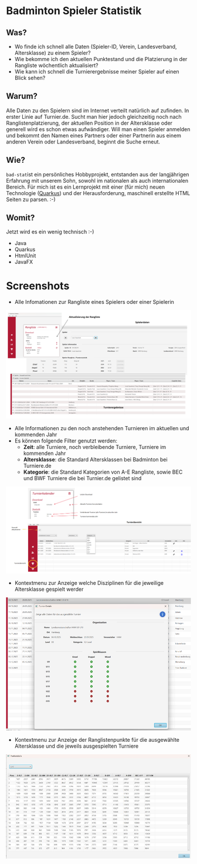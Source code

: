 

# Badminton Spieler Statistik 
## Was?
+ Wo finde ich schnell alle Daten (Spieler-ID, Verein, Landesverband, Altersklasse) zu einem Spieler? 
+ Wie bekomme ich den aktuellen Punktestand und die Platzierung in der Rangliste wöchentlich aktualisiert?
+ Wie kann ich schnell die Turnierergebnisse meiner Spieler auf einen Blick sehen? 

## Warum? 
Alle Daten zu den Spielern sind im Internet verteilt natürlich auf zufinden. In erster Linie auf Turnier.de.  Sucht man hier jedoch gleichzeitig noch nach Ranglistenplatzierung, der aktuellen Position in der Altersklasse oder generell wird es schon etwas aufwändiger. Will man einen Spieler anmelden und bekommt den Namen eines Partners oder einer Partnerin aus einem anderen Verein oder Landesverband, beginnt die Suche erneut. 

## Wie? 
`bad-stat`ist ein persönliches Hobbyprojekt, entstanden aus der langjährigen Erfahrung mit unserem Sohn, sowohl im nationalen als auch internationalen Bereich. Für mich ist es ein Lernprojekt mit einer (für mich) neuen Technologie ([Quarkus](https://quarkus.io/)) und der Herausforderung, maschinell erstellte HTML Seiten zu parsen. :-)

## Womit?
Jetzt wird es ein wenig technisch :-)
+ Java
+ Quarkus
+ HtmlUnit
+ JavaFX

# Screenshots

+ Alle Infomationen zur Rangliste eines Spielers oder einer Spielerin

![Overview](help_img/bad-stat-overview.png)


+ Alle Informationen zu den noch anstehenden Turnieren im aktuellen und kommenden Jahr
+ Es können folgende Filter genutzt werden:
  + **Zeit**: alle Turniere, noch verbleibende Turniere, Turniere im kommenden Jahr
  + **Altersklasse**: die Standard Altersklassen bei Badminton bei Turniere.de
  + **Kategorie**: die Standard Kategorien von A-E Rangliste, sowie BEC und BWF Turniere die bei Turnier.de gelistet sind
  
![Overview](help_img/calendar_tournament.png)

+ Kontextmenu zur Anzeige welche Disziplinen für die jeweilige Altersklasse gespielt werder

![Screenshot](help_img/tourCal_disciplines.png)


+ Kontextmenu zur Anzeige der Ranglistenpunkte für die ausgewählte Altersklasse und die jeweils ausgespielten Turniere

![Screenshot](help_img/rankingPoints.jpg)
